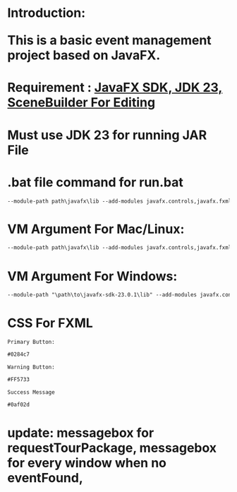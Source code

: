 # Introduction: <p>This is a basic event management project based on JavaFX.</p>
# Requirement : <a href="https://gluonhq.com/products/javafx/"> JavaFX SDK, JDK 23, SceneBuilder For Editing<a>
# Must use JDK 23 for running JAR File 
# .bat file command for run.bat 
```txt
--module-path path\javafx\lib --add-modules javafx.controls,javafx.fxml -jar JarFileName.jar
```


# VM Argument For Mac/Linux: 

```txt
--module-path path\javafx\lib --add-modules javafx.controls,javafx.fxml
```

# VM Argument For Windows:
```txt
--module-path "\path\to\javafx-sdk-23.0.1\lib" --add-modules javafx.controls,javafx.fxml
```

# CSS For FXML
`Primary Button: `
```txt
#0284c7
```
`Warning Button:`
```txt
#FF5733
```
`Success Message`
```txt
#0af02d
```


# update: messagebox for requestTourPackage, messagebox for every window when no eventFound,